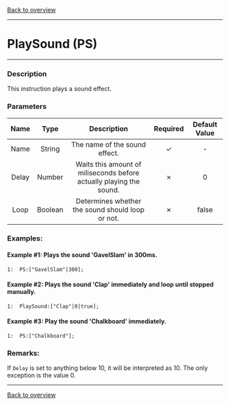 [Back to overview](index.md)

---
# PlaySound (PS)
---
### Description
This instruction plays a sound effect.

### Parameters

|Name|Type|Description|Required|Default Value|
|:---:|:---:|:---:|:---:|:---:|
|Name|String|The name of the sound effect.|✓|-|
|Delay|Number|Waits this amount of miliseconds before actually playing the sound.|✗|0|
|Loop|Boolean|Determines whether the sound should loop or not.|✗|false|

### Examples:
#### Example #1: Plays the sound 'GavelSlam' in 300ms.
```
1:  PS:["GavelSlam"|300];
```

#### Example #2: Plays the sound 'Clap' immediately and loop until stopped manually.
```
1:  PlaySound:["Clap"|0|true];
```

#### Example #3: Play the sound 'Chalkboard' immediately.
```
1:  PS:["Chalkboard"];
```

### Remarks:
If `Delay` is set to anything below 10, it will be interpreted as 10. The only exception is the value 0.

---
[Back to overview](index.md)